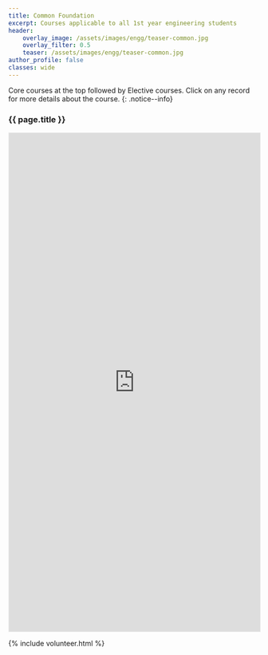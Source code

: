 ```yaml
---
title: Common Foundation
excerpt: Courses applicable to all 1st year engineering students
header:
    overlay_image: /assets/images/engg/teaser-common.jpg
    overlay_filter: 0.5
    teaser: /assets/images/engg/teaser-common.jpg
author_profile: false
classes: wide
---
```

Core courses at the top followed by Elective courses.
Click on any record for more details about the course.
{: .notice--info}

### {{ page.title }}

<iframe class="airtable-embed" src="https://airtable.com/embed/shr1hLz01lQnfac2f?backgroundColor=teal" frameborder="0" onmousewheel="" width="100%" height="1000" style="background: transparent; border: 0.5px solid #eee;"></iframe>

{% include volunteer.html %}